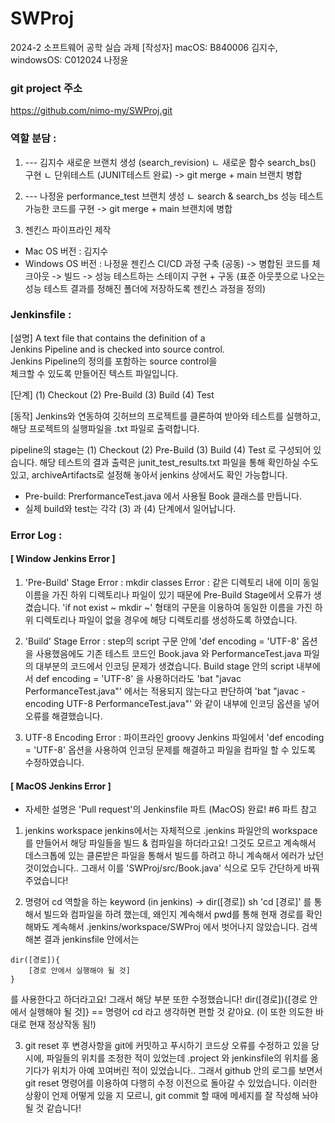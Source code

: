 # SWProj
2024-2 소프트웨어 공학 실습 과제
[작성자] macOS: B840006 김지수, windowsOS: C012024 나정윤

### git project 주소
https://github.com/nimo-my/SWProj.git


### 역할 분담 :
1. --- 김지수
새로운 브랜치 생성 (search_revision) 
ㄴ 새로운 함수 search_bs() 구현 
ㄴ 단위테스트 (JUNIT테스트 완료) 
-> git merge + main 브랜치 병합 

2. --- 나정윤
performance_test 브랜치 생성
ㄴ search & search_bs 성능 테스트 가능한 코드를 구현 -> git merge + main 브랜치에 병합 

3. 젠킨스 파이프라인 제작
- Mac OS 버전 : 김지수
- Windows OS 버전 : 나정윤
젠킨스 CI/CD 과정 구축 (공동) -> 병합된 코드를 체크아웃 -> 빌드 -> 성능 테스트하는 스테이지 구현 + 구동 (표준 아웃풋으로 나오는 성능 테스트 결과를 정해진 폴더에 저장하도록 젠킨스 과정을 정의)


### Jenkinsfile :

[설명]
A text file that contains the definition of a \
Jenkins Pipeline and is checked into source control.\
Jenkins Pipeline의 정의를 포함하는 source control을 \
체크할 수 있도록 만들어진 텍스트 파일입니다.

[단계] (1) Checkout (2) Pre-Build (3) Build (4) Test

[동작]
Jenkins와 연동하여 깃허브의 프로젝트를 클론하여 받아와 테스트를 실행하고, 해당 프로젝트의 실행파일을 .txt 파일로 출력합니다.

pipeline의 stage는 (1) Checkout (2) Pre-Build (3) Build (4) Test 로 구성되어 있습니다. 해당 테스트의 결과 출력은 junit_test_results.txt 파일을 통해 확인하실 수도 있고,
archiveArtifacts로 설정해 놓아서 jenkins 상에서도 확인 가능합니다.

- Pre-build: PrerformanceTest.java 에서 사용될 Book 클래스를 만듭니다.
- 실제 build와 test는 각각 (3) 과 (4) 단계에서 일어납니다.



### Error Log :

#### [ Window Jenkins Error ] 
1. 'Pre-Build' Stage Error : mkdir classes Error : 같은 디렉토리 내에 이미 동일 이름을 가진 하위 디렉토리나 파일이 있기 때문에 Pre-Build Stage에서 오류가 생겼습니다. 'if not exist ~ mkdir ~' 형태의 구문을 이용하여 동일한 이름을 가진 하위 디렉토리나 파일이 없을 경우에 해당 디렉토리를 생성하도록 하였습니다. 

2. 'Build' Stage Error : step의 script 구문 안에 'def encoding = 'UTF-8' 옵션을 사용했음에도 기존 테스트 코드인 Book.java 와 PerformanceTest.java 파일의 대부분의 코드에서 인코딩 문제가 생겼습니다. Build stage 안의 script 내부에서 def encoding = 'UTF-8' 을 사용하더라도 'bat "javac PerformanceTest.java"' 에서는 적용되지 않는다고 판단하여 'bat "javac -encoding UTF-8 PerformanceTest.java"' 와 같이 내부에 인코딩 옵션을 넣어 오류를 해결했습니다. 

3. UTF-8 Encoding Error : 파이프라인 groovy Jenkins 파일에서 'def encoding = 'UTF-8' 옵션을 사용하여 인코딩 문제를 해결하고 파일을 컴파일 할 수 있도록 수정하였습니다. 

#### [ MacOS Jenkins Error ] 
- 자세한 설명은 'Pull request'의 Jenkinsfile 파트 (MacOS) 완료! #6 파트 참고

1. jenkins workspace
jenkins에서는 자체적으로 .jenkins 파일안의 workspace를 만들어서 해당 파일들을 빌드 & 컴파일을 하더라고요!
그것도 모르고 계속해서 데스크톱에 있는 클론받은 파일을 통해서 빌드를 하려고 하니 계속해서 에러가 났던 것이었습니다..
그래서 이를 'SWProj/src/Book.java' 식으로 모두 간단하게 바꿔주었습니다!

2. 명령어 cd 역할을 하는 keyword (in jenkins) -> dir([경로])
sh 'cd [경로]' 를 통해서 빌드와 컴파일을 하려 했는데, 왜인지 계속해서 pwd를 통해 현재 경로를 확인해봐도 계속해서 .jenkins/workspace/SWProj 에서 벗어나지 않았습니다. 검색해본 결과 jenkinsfile 안에서는
```
dir([경로]){
    [경로 안에서 실행해야 될 것]
}
```
를 사용한다고 하더라고요! 그래서 해당 부분 또한 수정했습니다!
dir([경로]){[경로 안에서 실행해야 될 것]} == 명령어 cd 라고 생각하면 편할 것 같아요.
(이 또한 의도한 바대로 현재 정상작동 됨!)

3. git reset 후 변경사항을 git에 커밋하고 푸시하기
코드상 오류를 수정하고 있을 당시에, 파일들의 위치를 조정한 적이 있었는데 .project 와 jenkinsfile의 위치를 옮기다가 위치가 아예 꼬여버린 적이 있었습니다.. 그래서 github 안의 로그를 보면서 git reset 명령어를 이용하여 다행히 수정 이전으로 돌아갈 수 있었습니다. 이러한 상황이 언제 어떻게 있을 지 모르니, git commit 할 때에 메세지를 잘 작성해 놔야 될 것 같습니다!